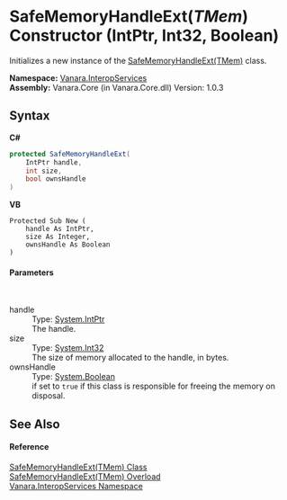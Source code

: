# SafeMemoryHandleExt(*TMem*) Constructor (IntPtr, Int32, Boolean)
 

Initializes a new instance of the <a href="f2e4f2cf-d8a1-b88f-7bae-5d00065f9f86">SafeMemoryHandleExt(TMem)</a> class.

**Namespace:**&nbsp;<a href="46913109-b3e0-3b59-6f7f-071f8aa90bf0">Vanara.InteropServices</a><br />**Assembly:**&nbsp;Vanara.Core (in Vanara.Core.dll) Version: 1.0.3

## Syntax

**C#**<br />
``` C#
protected SafeMemoryHandleExt(
	IntPtr handle,
	int size,
	bool ownsHandle
)
```

**VB**<br />
``` VB
Protected Sub New ( 
	handle As IntPtr,
	size As Integer,
	ownsHandle As Boolean
)
```


#### Parameters
&nbsp;<dl><dt>handle</dt><dd>Type: <a href="http://msdn2.microsoft.com/en-us/library/5he14kz8" target="_blank">System.IntPtr</a><br />The handle.</dd><dt>size</dt><dd>Type: <a href="http://msdn2.microsoft.com/en-us/library/td2s409d" target="_blank">System.Int32</a><br />The size of memory allocated to the handle, in bytes.</dd><dt>ownsHandle</dt><dd>Type: <a href="http://msdn2.microsoft.com/en-us/library/a28wyd50" target="_blank">System.Boolean</a><br />if set to `true` if this class is responsible for freeing the memory on disposal.</dd></dl>

## See Also


#### Reference
<a href="f2e4f2cf-d8a1-b88f-7bae-5d00065f9f86">SafeMemoryHandleExt(TMem) Class</a><br /><a href="aa0879dd-7efb-bc4d-fb5a-d20a8ebfe6c8">SafeMemoryHandleExt(TMem) Overload</a><br /><a href="46913109-b3e0-3b59-6f7f-071f8aa90bf0">Vanara.InteropServices Namespace</a><br />